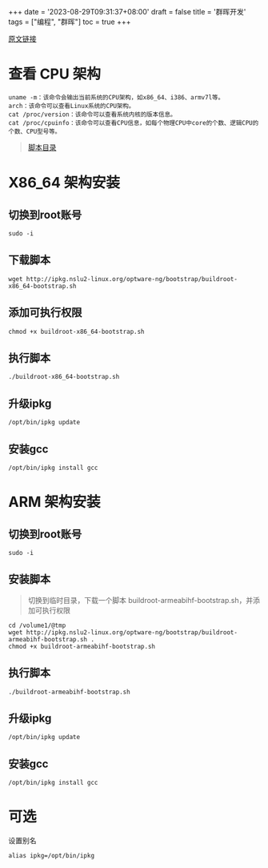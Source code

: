 +++
date = '2023-08-29T09:31:37+08:00'
draft = false
title = '群晖开发'
tags = ["编程", "群晖"]
toc = true
+++

[原文链接](https://blog.csdn.net/christmans/article/details/129641264)

# 查看 CPU 架构
```shell
uname -m：该命令会输出当前系统的CPU架构，如x86_64、i386、armv7l等。
arch：该命令可以查看Linux系统的CPU架构。
cat /proc/version：该命令可以查看系统内核的版本信息。
cat /proc/cpuinfo：该命令可以查看CPU信息，如每个物理CPU中core的个数、逻辑CPU的个数、CPU型号等。
```
> [脚本目录](http://ipkg.nslu2-linux.org/optware-ng/bootstrap/)

# X86_64 架构安装
## 切换到root账号
```shell
sudo -i
```

## 下载脚本
```shell
wget http://ipkg.nslu2-linux.org/optware-ng/bootstrap/buildroot-x86_64-bootstrap.sh
```

## 添加可执行权限
```shell
chmod +x buildroot-x86_64-bootstrap.sh
```
## 执行脚本
```shell
./buildroot-x86_64-bootstrap.sh
```

## 升级ipkg

```shell
/opt/bin/ipkg update
```

## 安装gcc

```shell
/opt/bin/ipkg install gcc
```

# ARM 架构安装


## 切换到root账号

```shell
sudo -i
```

## 安装脚本

> 切换到临时目录，下载一个脚本 buildroot-armeabihf-bootstrap.sh，并添加可执行权限
```shell
cd /volume1/@tmp
wget http://ipkg.nslu2-linux.org/optware-ng/bootstrap/buildroot-armeabihf-bootstrap.sh .
chmod +x buildroot-armeabihf-bootstrap.sh
```

## 执行脚本

```shell
./buildroot-armeabihf-bootstrap.sh
```

## 升级ipkg

```shell
/opt/bin/ipkg update
```

## 安装gcc

```shell
/opt/bin/ipkg install gcc
```

# 可选

设置别名
```shell
alias ipkg=/opt/bin/ipkg
```

